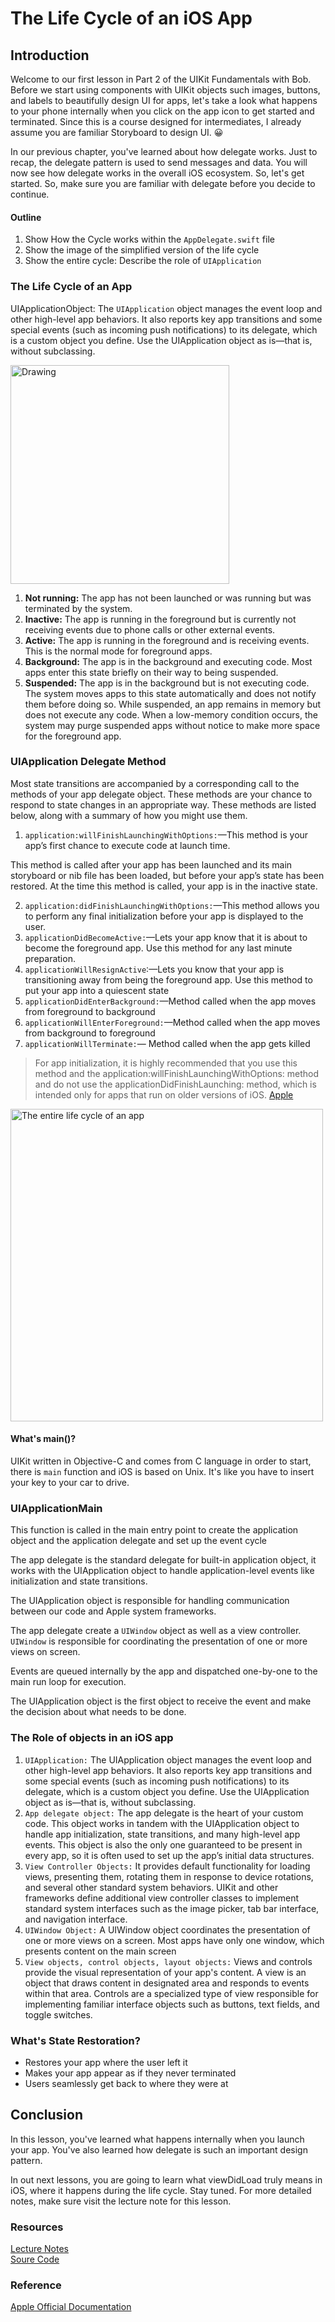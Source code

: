 
# The Life Cycle of an iOS App

## Introduction
Welcome to our first lesson in Part 2 of the UIKit Fundamentals with Bob. Before we start using components with UIKit objects such images, buttons, and labels to beautifully design UI for apps, let's take a look what happens to your phone internally when you click on the app icon to get started and terminated. Since this is a course designed for intermediates, I already assume you are familiar Storyboard to design UI. 😀

In our previous chapter, you've learned about how delegate works. Just to recap, the delegate pattern is used to send messages and data. You will now see how delegate works in the overall iOS ecosystem.  So, let's get started. So, make sure you are familiar with delegate before you decide to continue.

#### Outline
 1. Show How the Cycle works within the `AppDelegate.swift` file
 2. Show the image of the simplified version of the life cycle
 3. Show the entire cycle: Describe the role of `UIApplication`

### The Life Cycle of an App
UIApplicationObject: The `UIApplication` object manages the event loop and other high-level app behaviors. It also reports key app transitions and some special events (such as incoming push notifications) to its delegate, which is a custom object you define. Use the UIApplication object as is—that is, without subclassing.

[Apple Official Documentation]: https://developer.apple.com/library/content/documentation/iPhone/Conceptual/iPhoneOSProgrammingGuide/TheAppLifeCycle/TheAppLifeCycle.html

<img src="/images/2000/execution_States_for_Apps.png" alt="Drawing" title="Simplified Version of the Life Cycle" style="width: 350px;"/>

 1. **Not running:** The app has not been launched or was running but was terminated by the system.
 2. **Inactive:** The app is running in the foreground but is currently not receiving events due to phone calls or other external events.
 3. **Active:** The app is running in the foreground and is receiving events. This is the normal mode for foreground apps.
 4. **Background:** The app is in the background and executing code. Most apps enter this state briefly on their way to being suspended.
 5. **Suspended:** The app is in the background but is not executing code. The system moves apps to this state automatically and does not notify them before doing so. While suspended, an app remains in memory but does not execute any code. When a low-memory condition occurs, the system may purge suspended apps without notice to make more space for the foreground app.

### UIApplication Delegate Method
Most state transitions are accompanied by a corresponding call to the methods of your app delegate object. These methods are your chance to respond to state changes in an appropriate way. These methods are listed below, along with a summary of how you might use them.

 1. `application:willFinishLaunchingWithOptions:`—This method is your app’s first chance to execute code at launch time.

This method is called after your app has been launched and its main storyboard or nib file has been loaded, but before your app’s state has been restored. At the time this method is called, your app is in the inactive state.

 2. `application:didFinishLaunchingWithOptions:`—This method allows you to perform any final initialization before your app is displayed to the user.
 3. `applicationDidBecomeActive:`—Lets your app know that it is about to become the foreground app. Use this method for any last minute preparation.
 4. `applicationWillResignActive`:—Lets you know that your app is transitioning away from being the foreground app. Use this method to put your app into a quiescent state
 5. `applicationDidEnterBackground:`—Method called when the app moves from foreground to background
 6. `applicationWillEnterForeground:`—Method called when the app moves from background to foreground
 6. `applicationWillTerminate:`— Method called when the app gets killed

 > For app initialization, it is highly recommended that you use this method and the application:willFinishLaunchingWithOptions: method and do not use the applicationDidFinishLaunching: method, which is intended only for apps that run on older versions of iOS. [Apple](https://developer.apple.com/reference/uikit/uiapplicationdelegate/1622921-application?language=objc)



<img src="/images/2000/Launch_Cycle.png" alt="The entire life cycle of an app" style="width: 500px;"/>

#### What's main()?
UIKit written in Objective-C and comes from C language in order to start, there is `main` function and iOS is based on Unix. It's like you have to insert your key to your car to drive.

### UIApplicationMain
This function is called in the main entry point to create the application object and the application delegate and set up the event cycle

The app delegate is the standard delegate for built-in application object, it works with the UIApplication object to handle application-level events like initialization and state transitions.

The UIApplication object is responsible for handling communication between our code and Apple system frameworks.

The app delegate create a `UIWindow` object as well as a view controller. `UIWindow` is responsible for coordinating the presentation of one or more views on screen.

Events are queued internally by the app and dispatched one-by-one to the main run loop for execution.

The UIApplication object is the first object to receive the event and make the decision about what needs to be done.


### The Role of objects in an iOS app
 1. `UIApplication:` The UIApplication object manages the event loop and other high-level app behaviors. It also reports key app transitions and some special events (such as incoming push notifications) to its delegate, which is a custom object you define. Use the UIApplication object as is—that is, without subclassing.
 2. `App delegate object:` The app delegate is the heart of your custom code. This object works in tandem with the UIApplication object to handle app initialization, state transitions, and many high-level app events. This object is also the only one guaranteed to be present in every app, so it is often used to set up the app’s initial data structures.
 3. `View Controller Objects:` It provides default functionality for loading views, presenting them, rotating them in response to device rotations, and several other standard system behaviors. UIKit and other frameworks define additional view controller classes to implement standard system interfaces such as the image picker, tab bar interface, and navigation interface.
 4. `UIWindow Object:` A UIWindow object coordinates the presentation of one or more views on a screen. Most apps have only one window, which presents content on the main screen
 5. `View objects, control objects, layout objects:` Views and controls provide the visual representation of your app's content. A view is an object that draws content in designated area and responds to events within that area. Controls are a specialized type of view responsible for implementing familiar interface objects such as buttons, text fields, and toggle switches.

### What's State Restoration?
 - Restores your app where the user left it
 - Makes your app appear as if they never terminated
 - Users seamlessly get back to where they were at

## Conclusion
In this lesson, you've learned what happens internally when you launch your app. You've also learned how delegate is such an important design pattern.

In out next lessons, you are going to learn what viewDidLoad truly means in iOS, where it happens during the life cycle. Stay tuned. For more detailed notes, make sure visit the lecture note for this lesson.

### Resources
[Lecture Notes]() <br>
[Soure Code]()


### Reference
 [Apple Official Documentation]
